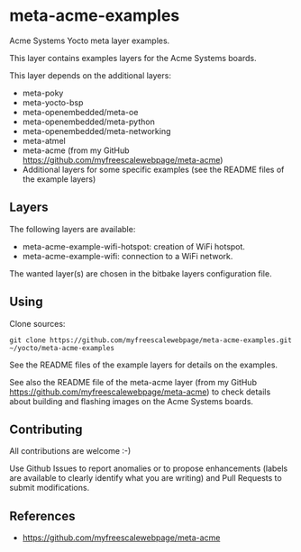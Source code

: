meta-acme-examples
==

Acme Systems Yocto meta layer examples.

This layer contains examples layers for the Acme Systems boards.

This layer depends on the additional layers:
* meta-poky
* meta-yocto-bsp
* meta-openembedded/meta-oe
* meta-openembedded/meta-python
* meta-openembedded/meta-networking
* meta-atmel
* meta-acme (from my GitHub https://github.com/myfreescalewebpage/meta-acme)
* Additional layers for some specific examples (see the README files of the example layers)


Layers
--

The following layers are available:
* meta-acme-example-wifi-hotspot: creation of WiFi hotspot.
* meta-acme-example-wifi: connection to a WiFi network.

The wanted layer(s) are chosen in the bitbake layers configuration file.


Using
--

Clone sources:

	git clone https://github.com/myfreescalewebpage/meta-acme-examples.git ~/yocto/meta-acme-examples

See the README files of the example layers for details on the examples.

See also the README file of the meta-acme layer (from my GitHub https://github.com/myfreescalewebpage/meta-acme) to check details about building and flashing images on the Acme Systems boards.


Contributing
--

All contributions are welcome :-)

Use Github Issues to report anomalies or to propose enhancements (labels are available to clearly identify what you are writing) and Pull Requests to submit modifications.


References
--

* https://github.com/myfreescalewebpage/meta-acme
